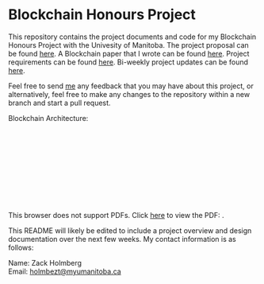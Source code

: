 # Blockchain Honours Project
This repository contains the project documents and code for my Blockchain Honours Project with the Univesity of Manitoba. The project proposal can be found [here](Proposal.pdf). A Blockchain paper that I wrote can be found [here](TermPaper.pdf). Project requirements can be found [here](Requirements.md). Bi-weekly project updates can be found [here](Updates.md).

Feel free to send [me](mailto:holmbezt@myumanitoba.ca) any feedback that you may have about this project, or alternatively, feel free to make any changes to the repository within a new branch and start a pull request. 

Blockchain Architecture:

<object data="https://github.com/ZackHolmberg/Blockchain-Honours-Project/blob/main/Blockchain%20Architecture.pdf" type="application/pdf" width="700px" height="700px">
    <embed src="https://github.com/ZackHolmberg/Blockchain-Honours-Project/blob/main/Blockchain%20Architecture.pdf">
        <p>This browser does not support PDFs. Click <a href="https://github.com/ZackHolmberg/Blockchain-Honours-Project/blob/main/Blockchain%20Architecture.pdf">here</a> to view the PDF: .</p> 
    </embed>
</object>

This README will likely be edited to include a project overview and design documentation over the next few weeks. My contact information is as follows:

Name: Zack Holmberg  
Email: holmbezt@myumanitoba.ca
